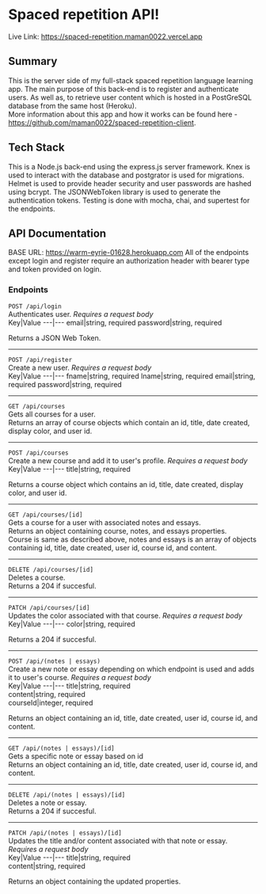 # Spaced repetition API!
Live Link: https://spaced-repetition.maman0022.vercel.app  
  
## Summary  
This is the server side of my full-stack spaced repetition language learning app. The main purpose of this back-end is to register and authenticate users. As well as, to retrieve user content which is hosted in a PostGreSQL database from the same host (Heroku).   
More information about this app and how it works can be found here - https://github.com/maman0022/spaced-repetition-client.  
  
## Tech Stack  
This is a Node.js back-end using the express.js server framework. Knex is used to interact with the database and postgrator is used for migrations. Helmet is used to provide header security and user passwords are hashed using bcrypt. The JSONWebToken library is used to generate the authentication tokens. Testing is done with mocha, chai, and supertest for the endpoints.

## API Documentation  
BASE URL: https://warm-eyrie-01628.herokuapp.com
All of the endpoints except login and register require an authorization header with bearer type and token provided on login.  
### Endpoints  

`POST /api/login`  
Authenticates user. *Requires a request body*  
Key|Value
---|---
email|string, required
password|string, required  
  
Returns a JSON Web Token.
  
---  
  
`POST /api/register`  
Create a new user. *Requires a request body*  
Key|Value
---|---
fname|string, required
lname|string, required
email|string, required
password|string, required  
  
---  
  
`GET /api/courses`  
Gets all courses for a user.  
Returns an array of course objects which contain an id, title, date created, display color, and user id.  

---  
  
`POST /api/courses`  
Create a new course and add it to user's profile. *Requires a request body*  
Key|Value
---|---
title|string, required  
  
Returns a course object which contains an id, title, date created, display color, and user id.

---  
  
`GET /api/courses/[id]`  
Gets a course for a user with associated notes and essays.  
Returns an object containing course, notes, and essays properties.  
Course is same as described above, notes and essays is an array of objects containing id, title, date created, user id, course id, and content.
  
---  
  
`DELETE /api/courses/[id]`  
Deletes a course.  
Returns a 204 if succesful.
  
---  
  
`PATCH /api/courses/[id]`  
Updates the color associated with that course. *Requires a request body*  
Key|Value
---|---
color|string, required  
  
Returns a 204 if succesful.
  
---  
  
`POST /api/(notes | essays)`  
Create a new note or essay depending on which endpoint is used and adds it to user's course. *Requires a request body*  
Key|Value
---|---
title|string, required  
content|string, required  
courseId|integer, required
  
Returns an object containing an id, title, date created, user id, course id, and content.

---  
  
`GET /api/(notes | essays)/[id]`  
Gets a specific note or essay based on id    
Returns an object containing an id, title, date created, user id, course id, and content.

---  
  
`DELETE /api/(notes | essays)/[id]`  
Deletes a note or essay.  
Returns a 204 if succesful.
  
---  
  
`PATCH /api/(notes | essays)/[id]`  
Updates the title and/or content associated with that note or essay. *Requires a request body*  
Key|Value
---|---
title|string, required  
content|string, required  
  
Returns an object containing the updated properties.  
